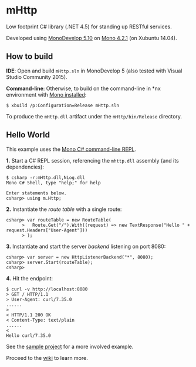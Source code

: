 # mHttp
Low footprint C# library (.NET 4.5) for standing up RESTful services.

Developed using [MonoDevelop 5.10](http://www.monodevelop.com/) on [Mono 4.2.1](http://www.mono-project.com/) (on Xubuntu 14.04).


## How to build
**IDE**: Open and build `mHttp.sln` in MonoDevelop 5 (also tested with Visual Studio Community 2015).

**Command-line**: Otherwise, to build on the command-line in *nx environment with [Mono installed](http://www.mono-project.com/docs/getting-started/install/linux/):
```shell
$ xbuild /p:Configuration=Release mHttp.sln
```
To produce the `mHttp.dll` artifact under the `mHttp/bin/Release` directory.

## Hello World
This example uses the [Mono C# command-line REPL](http://www.mono-project.com/docs/tools+libraries/tools/repl/).

**1.** Start a C# REPL session, referencing the `mhttp.dll` assembly (and its dependencies):
```shell
$ csharp -r:mHttp.dll,NLog.dll
Mono C# Shell, type "help;" for help

Enter statements below.
csharp> using m.Http;
```
**2.** Instantiate the *route table* with a single route:
```shell
csharp> var routeTable = new RouteTable(
      >   Route.Get("/").With((request) => new TextResponse("Hello " + request.Headers["User-Agent"]))
      > );
```
**3.** Instantiate and start the server *backend* listening on port 8080:
```shell
csharp> var server = new HttpListenerBackend("*", 8080);
csharp> server.Start(routeTable);
csharp>  
```
**4.** Hit the endpoint:
```shell
$ curl -v http://localhost:8080
> GET / HTTP/1.1
> User-Agent: curl/7.35.0
......
> 
< HTTP/1.1 200 OK
< Content-Type: text/plain
......
< 
Hello curl/7.35.0
```
See the [sample project](https://github.com/joongonn/mHttp/blob/master/mHttp.Sample/Program.cs) for a more involved example.

Proceed to the [wiki](https://github.com/joongonn/mHttp/wiki) to learn more.
